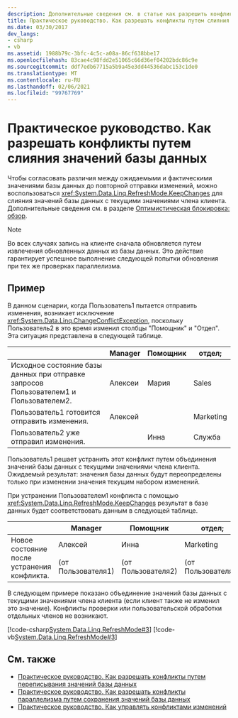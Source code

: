 ```yaml
---
description: Дополнительные сведения см. в статье как разрешить конфликты путем слияния со значениями базы данных.
title: Практическое руководство. Как разрешать конфликты путем слияния значений базы данных
ms.date: 03/30/2017
dev_langs:
- csharp
- vb
ms.assetid: 1988b79c-3bfc-4c5c-a08a-86cf638bbe17
ms.openlocfilehash: 83cae4c98fdd2e51065c66d36ef04202bdc86c9e
ms.sourcegitcommit: ddf7edb67715a5b9a45e3dd44536dabc153c1de0
ms.translationtype: MT
ms.contentlocale: ru-RU
ms.lasthandoff: 02/06/2021
ms.locfileid: "99767769"
---
```

# <a name="how-to-resolve-conflicts-by-merging-with-database-values"></a>Практическое руководство. Как разрешать конфликты путем слияния значений базы данных

Чтобы согласовать различия между ожидаемыми и фактическими значениями базы данных до повторной отправки изменений, можно воспользоваться <xref:System.Data.Linq.RefreshMode.KeepChanges> для слияния значений базы данных с текущими значениями члена клиента. Дополнительные сведения см. в разделе [Оптимистическая блокировка: обзор](optimistic-concurrency-overview.md).  
  
> [!NOTE]
> Во всех случаях запись на клиенте сначала обновляется путем извлечения обновленных данных из базы данных. Это действие гарантирует успешное выполнение следующей попытки обновления при тех же проверках параллелизма.  
  
## <a name="example"></a>Пример  

 В данном сценарии, когда Пользователь1 пытается отправить изменения, возникает исключение <xref:System.Data.Linq.ChangeConflictException>, поскольку Пользователь2 в это время изменил столбцы "Помощник" и "Отдел". Эта ситуация представлена в следующей таблице.  
  
||Manager|Помощник|отдел;|  
|------|-------------|---------------|----------------|  
|Исходное состояние базы данных при отправке запросов Пользователем1 и Пользователем2.|Алексеи|Мария|Sales|  
|Пользователь1 готовится отправить изменения.|Алексей||Marketing|  
|Пользователь2 уже отправил изменения.||Инна|Служба|  
  
 Пользователь1 решает устранить этот конфликт путем объединения значений базы данных с текущими значениями члена клиента. Ожидаемый результат: значения базы данных будут переопределены только при изменении значения текущим набором изменений.  
  
 При устранении Пользователем1 конфликта с помощью <xref:System.Data.Linq.RefreshMode.KeepChanges> результат в базе данных будет соответствовать данным в следующей таблице.  
  
||Manager|Помощник|отдел;|  
|------|-------------|---------------|----------------|  
|Новое состояние после устранения конфликта.|Алексей<br /><br /> (от Пользователя1)|Инна<br /><br /> (от Пользователя2)|Marketing<br /><br /> (от Пользователя1)|  
  
 В следующем примере показано объединение значений базы данных с текущими значениями члена клиента (если клиент также не изменил это значение). Конфликты проверки или пользовательской обработки отдельных членов не возникают.  
  
 [!code-csharp[System.Data.Linq.RefreshMode#3](../../../../../../samples/snippets/csharp/VS_Snippets_Data/system.data.linq.refreshmode/cs/program.cs#3)]
 [!code-vb[System.Data.Linq.RefreshMode#3](../../../../../../samples/snippets/visualbasic/VS_Snippets_Data/system.data.linq.refreshmode/vb/module1.vb#3)]  
  
## <a name="see-also"></a>См. также

- [Практическое руководство. Как разрешать конфликты путем переписывания значений базы данных](how-to-resolve-conflicts-by-overwriting-database-values.md)
- [Практическое руководство. Как разрешать конфликты параллелизма путем сохранения значений базы данных](how-to-resolve-conflicts-by-retaining-database-values.md)
- [Практическое руководство. Как управлять конфликтами изменений](how-to-manage-change-conflicts.md)
